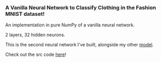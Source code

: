 ### A Vanilla Neural Network to Classify Clothing in the Fashion MNIST dataset!

An implementation in pure NumPy of a vanilla neural network.

2 layers, 32 hidden neurons.

This is the second neural network I've built, alongside my other [model](https://github.com/vxnuaj/np.mnistnn).

Check out the src code [here](src/model.py)!